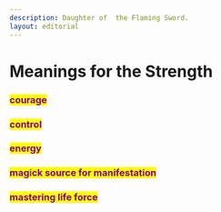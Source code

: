 ```yaml
---
description: Daughter of  the Flaming Sword.
layout: editorial
---
```


# Meanings for the Strength

### <mark style="color:purple;">courage</mark>

### <mark style="color:purple;">control</mark>

### <mark style="color:purple;">energy</mark>&#x20;

### <mark style="color:purple;">magick source for manifestation</mark>&#x20;

### <mark style="color:purple;">mastering life force</mark>

